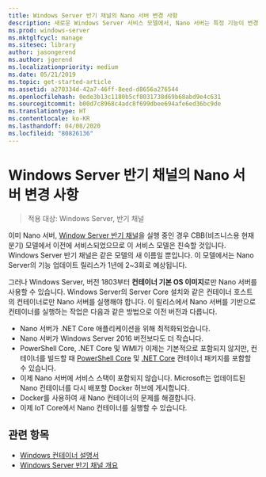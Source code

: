 ```yaml
---
title: Windows Server 반기 채널의 Nano 서버 변경 사항
description: 새로운 Windows Server 서비스 모델에서, Nano 서버는 특정 기능이 변경된 컨테이너 운영 체제 역할만 합니다.
ms.prod: windows-server
ms.mktglfcycl: manage
ms.sitesec: library
author: jasongerend
ms.author: jgerend
ms.localizationpriority: medium
ms.date: 05/21/2019
ms.topic: get-started-article
ms.assetid: a270334d-42a7-46ff-8eed-d8656a276544
ms.openlocfilehash: 0ede3b13c1180b5cf8031738d69b68abd9e4c631
ms.sourcegitcommit: b00d7c8968c4adc8f699dbee694afe6ed36bc9de
ms.translationtype: HT
ms.contentlocale: ko-KR
ms.lasthandoff: 04/08/2020
ms.locfileid: "80826136"
---
```

# <a name="changes-to-nano-server-in-windows-server-semi-annual-channel"></a>Windows Server 반기 채널의 Nano 서버 변경 사항

>적용 대상: Windows Server, 반기 채널

이미 Nano 서버, [Window Server 반기 채널](../get-started-19/servicing-channels-19.md)을 실행 중인 경우 CBB(비즈니스용 현재 분기) 모델에서 이전에 서비스되었으므로 이 서비스 모델은 친숙할 것입니다. Windows Server 반기 채널은 같은 모델의 새 이름일 뿐입니다. 이 모델에서는 Nano Server의 기능 업데이트 릴리스가 1년에 2~3회로 예상됩니다.

그러나 Windows Server, 버전 1803부터 **컨테이너 기본 OS 이미지**로만 Nano 서버를 사용할 수 있습니다. Windows Server의 Server Core 설치와 같은 컨테이너 호스트의 컨테이너로만 Nano 서버를 실행해야 합니다. 이 릴리스에서 Nano 서버를 기반으로 컨테이너를 실행하는 작업은 다음과 같은 방법으로 이전 버전과 다릅니다.

- Nano 서버가 .NET Core 애플리케이션을 위해 최적화되었습니다.
- Nano 서버가 Windows Server 2016 버전보다도 더 작습니다.
- PowerShell Core, .NET Core 및 WMI가 이제는 기본적으로 포함되지 않지만, 컨테이너를 빌드할 때 [PowerShell Core](https://hub.docker.com/r/microsoft/powershell/) 및 [.NET Core](https://hub.docker.com/r/microsoft/dotnet/) 컨테이너 패키지를 포함할 수 있습니다.
- 이제 Nano 서버에 서비스 스택이 포함되지 않습니다. Microsoft는 업데이트된 Nano 컨테이너를 다시 배포할 Docker 허브에 게시합니다.
- Docker를 사용하여 새 Nano 컨테이너의 문제를 해결합니다.
- 이제 IoT Core에서 Nano 컨테이너를 실행할 수 있습니다.

## <a name="related-topics"></a>관련 항목

- [Windows 컨테이너 설명서](https://aka.ms/windowscontainers)
- [Windows Server 반기 채널 개요](../get-started-19/servicing-channels-19.md)
